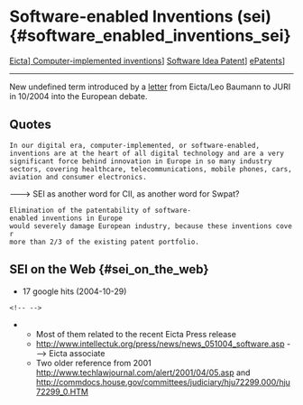 # Software-enabled Inventions (sei) {#software_enabled_inventions_sei}

[ Eicta]([SwpateictaEn "wikilink")\][ Computer-implemented
inventions]([ComputerImplementedInventionsEn "wikilink")\] [ Software
Idea Patent]([SwideapatEn "wikilink")\] [
ePatents]([EpatentsEn "wikilink")\]

------------------------------------------------------------------------

New undefined term introduced by a [ letter](Eicta0410En "wikilink")
from Eicta/Leo Baumann to JURI in 10/2004 into the European debate.

## Quotes

`In our digital era, computer-implemented, or software-enabled,`\
`inventions are at the heart of all digital technology and are a very`\
`significant force behind innovation in Europe in so many industry`\
`sectors, covering healthcare, telecommunications, mobile phones, cars,`\
`aviation and consumer electronics.`

\-\--\> SEI as another word for CII, as another word for Swpat?

`Elimination of the patentability of software-enabled inventions in Europe`\
`would severely damage European industry, because these inventions cover `\
`more than 2/3 of the existing patent portfolio. `

## SEI on the Web {#sei_on_the_web}

-   17 google hits (2004-10-29)

```{=html}
<!-- -->
```
-   -   Most of them related to the recent Eicta Press release
    -   <http://www.intellectuk.org/press/news/news_051004_software.asp>
        \-\--\> Eicta associate
    -   Two older reference from 2001
        <http://www.techlawjournal.com/alert/2001/04/05.asp> and
        <http://commdocs.house.gov/committees/judiciary/hju72299.000/hju72299_0.HTM>
